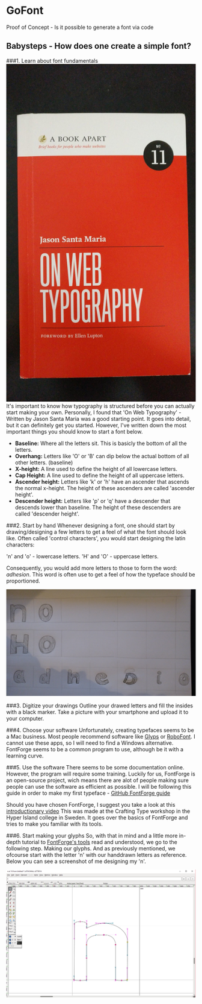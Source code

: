 # GoFont
Proof of Concept - Is it possible to generate a font via code

## Babysteps - How does one create a simple font?
###1. Learn about font fundamentals
![alt tag](https://github.com/StevenSerrien/GoFont/blob/master/images/on-web-typography.jpg)
It's important to know how typography is structured before you can actually start making your own. Personally, I found that 'On Web Typography' - Written by Jason Santa Maria was a good starting point. It goes into detail, but it can definitely get you started.
However, I've written down the most important things you should know to start a font below.

* **Baseline:** Where all the letters sit. This is basicly the bottom of all the letters.
* **Overhang:** Letters like 'O' or 'B' can dip below the actual bottom of all other letters. (baseline)
* **X-height:** A line used to define the height of all lowercase letters.
* **Cap Height:** A line used to define the height of all uppercase letters.
* **Ascender height:** Letters like 'k' or 'h' have an ascender that ascends the normal x-height. The height of these ascenders are called 'ascender height'.
* **Descender height:** Letters like 'p' or 'q' have a descender that descends lower than baseline. The height of these descenders are called 'descender height'.

###2. Start by hand
Whenever designing a font, one should start by drawing/designing a few letters to get a feel of what the font should look like.
Often called 'control characters', you would start designing the latin characters:

'n' and 'o' - lowercase letters.
'H' and 'O' - uppercase letters.

Consequently, you would add more letters to those to form the word: _adhesion_. This word is often use to get a feel of how the typeface should be proportioned.

![alt tag](https://github.com/StevenSerrien/GoFont/blob/master/images/handdrawings.jpg)

###3. Digitize your drawings
Outline your drawed letters and fill the insides with a black marker. Take a picture with your smartphone and upload it to your computer.

###4. Choose your software
Unfortunately, creating typefaces seems to be a Mac business. Most people recommend software like [Glyps](www.glyphsapp.com) or [RoboFont](http://doc.robofont.com/). I cannot use these apps, so I will need to find a Windows alternative. FontForge seems to be a common program to use, although be it with a learning curve.

###5. Use the software
There seems to be some documentation online. However, the program will require some training. Luckily for us, FontForge is an open-source project, wich means there are alot of people making sure people can use the software as efficient as possible.
I will be following this guide in order to make my first typeface - [GitHub FontForge guide](http://designwithfontforge.com/en-US/Configuring_FontForge.html)

Should you have chosen FontForge, I suggest you take a look at this [introductionary video](https://www.youtube.com/watch?v=_EhwHL1aloI)
This was made at the Crafting Type workshop in the Hyper Island college in Sweden. It goes over the basics of FontForge and tries to make you familiar with its tools.

###6. Start making your glyphs
So, with that in mind and a little more in-depth tutorial to [FontForge's tools](https://www.youtube.com/watch?v=_EhwHL1aloI) read and understood, we go to the following step. Making our glyphs. And as previously mentioned, we ofcourse start with the letter 'n' with our handdrawn letters as reference. Below you can see a screenshot of me designing my 'n'.

![alt tag](https://github.com/StevenSerrien/GoFont/blob/master/images/creatin-n-in-fontforge.png)



